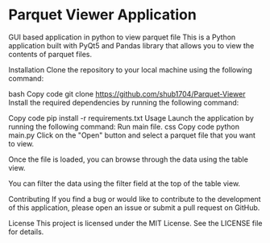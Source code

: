 # Parquet Viewer Application
GUI based application in python to view parquet file
This is a Python application built with PyQt5 and Pandas library that allows you to view the contents of parquet files.

Installation
Clone the repository to your local machine using the following command:

bash
Copy code
git clone https://github.com/shub1704/Parquet-Viewer
Install the required dependencies by running the following command:

Copy code
pip install -r requirements.txt
Usage
Launch the application by running the following command:
Run main file.
css
Copy code
python main.py
Click on the "Open" button and select a parquet file that you want to view.

Once the file is loaded, you can browse through the data using the table view.

You can filter the data using the filter field at the top of the table view.

Contributing
If you find a bug or would like to contribute to the development of this application, please open an issue or submit a pull request on GitHub.

License
This project is licensed under the MIT License. See the LICENSE file for details.
